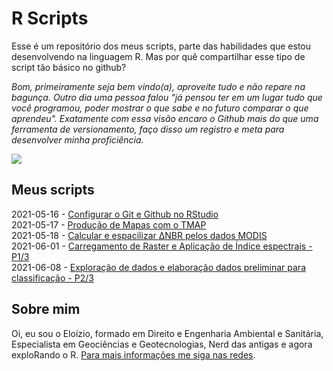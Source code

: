 # R Scripts

Esse é um repositório dos meus scripts, parte das habilidades que estou desenvolvendo na linguagem R. Mas por quê compartilhar esse tipo de script tão básico no github?

_Bom, primeiramente seja bem vindo(a), aproveite tudo e não repare na bagunça. Outro dia uma pessoa falou "já pensou ter em um lugar tudo que você programou, poder mostrar o que sabe e no futuro comparar o que aprendeu". Exatamente com essa visão encaro o Github mais do que uma ferramenta de versionamento, faço disso um registro e meta para desenvolver minha proficiência._

![](https://education.rstudio.com/learn/beginner/feature-mtsalsa-750.jpg)

## Meus scripts

2021-05-16 - [Configurar o Git e Github no RStudio](https://github.com/EloizioHMD/r_script/blob/main/scripts/gitRub.R)<br>
2021-05-17 - [Produção de Mapas com o TMAP](https://github.com/EloizioHMD/r_script/blob/main/scripts/tMap.R)<br>
2021-05-18 - [Calcular e espacilizar ΔNBR pelos dados MODIS](https://github.com/EloizioHMD/r_script/blob/main/scripts/dnbrR.R)<br>
2021-06-01 - [Carregamento de Raster e Aplicação de Índice espectrais - P1/3](https://github.com/EloizioHMD/r_script/blob/main/scripts/rasteRindex.R)<br>
2021-06-08 - [Exploração de dados e elaboração dados preliminar para classificação - P2/3](https://github.com/EloizioHMD/r_script/blob/main/scripts/rasteRexplorer.R)<br>

## Sobre mim
Oi, eu sou o Eloízio, formado em Direito e Engenharia Ambiental e Sanitária, Especialista em Geociências e Geotecnologias, Nerd das antigas e agora exploRando o R. [Para mais informações me siga nas redes](https://linktr.ee/eloiziodantas).
